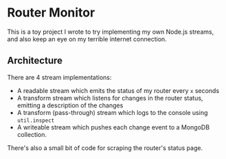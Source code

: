# Router Monitor

This is a toy project I wrote to try implementing my own Node.js streams, and also keep an eye on my terrible internet connection.

## Architecture

There are 4 stream implementations:

 - A readable stream which emits the status of my router every `x` seconds
 - A transform stream which listens for changes in the router status, emitting a description of the changes
 - A transform (pass-through) stream which logs to the console using `util.inspect`
 - A writeable stream which pushes each change event to a MongoDB collection.

There's also a small bit of code for scraping the router's status page.
